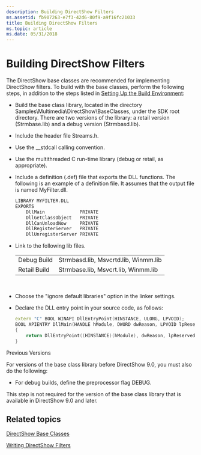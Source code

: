 ```yaml
---
description: Building DirectShow Filters
ms.assetid: fb907263-e7f3-42d6-80f9-a9f16fc21033
title: Building DirectShow Filters
ms.topic: article
ms.date: 05/31/2018
---
```


# Building DirectShow Filters

The DirectShow base classes are recommended for implementing DirectShow filters. To build with the base classes, perform the following steps, in addition to the steps listed in [Setting Up the Build Environment](setting-up-the-build-environment.md):

-   Build the base class library, located in the directory Samples\\Multimedia\\DirectShow\\BaseClasses, under the SDK root directory. There are two versions of the library: a retail version (Strmbase.lib) and a debug version (Strmbasd.lib).
-   Include the header file Streams.h.
-   Use the \_\_stdcall calling convention.
-   Use the multithreaded C run-time library (debug or retail, as appropriate).
-   Include a definition (.def) file that exports the DLL functions. The following is an example of a definition file. It assumes that the output file is named MyFilter.dll.
    ```C++
    LIBRARY MYFILTER.DLL
    EXPORTS 
        DllMain             PRIVATE
        DllGetClassObject   PRIVATE
        DllCanUnloadNow     PRIVATE
        DllRegisterServer   PRIVATE
        DllUnregisterServer PRIVATE
    ```

    

-   Link to the following lib files.

    |              |                                      |
    |--------------|--------------------------------------|
    | Debug Build  | Strmbasd.lib, Msvcrtd.lib, Winmm.lib |
    | Retail Build | Strmbase.lib, Msvcrt.lib, Winmm.lib  |

    

     

-   Choose the "ignore default libraries" option in the linker settings.
-   Declare the DLL entry point in your source code, as follows:
    ```C++
    extern "C" BOOL WINAPI DllEntryPoint(HINSTANCE, ULONG, LPVOID);
    BOOL APIENTRY DllMain(HANDLE hModule, DWORD dwReason, LPVOID lpReserved)
    {
        return DllEntryPoint((HINSTANCE)(hModule), dwReason, lpReserved);
    }
    ```

    

Previous Versions

For versions of the base class library before DirectShow 9.0, you must also do the following:

-   For debug builds, define the preprocessor flag DEBUG.

This step is not required for the version of the base class library that is available in DirectShow 9.0 and later.

## Related topics

<dl> <dt>

[DirectShow Base Classes](directshow-base-classes.md)
</dt> <dt>

[Writing DirectShow Filters](writing-directshow-filters.md)
</dt> </dl>

 

 



